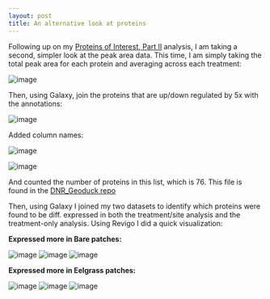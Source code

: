 ```yaml
---
layout: post
title: An alternative look at proteins
---
```


Following up on my [Proteins of Interest, Part II](https://laurahspencer.github.io/LabNotebook/Interesting-Proteins-II/) analysis, I am taking a second, simpler look at the peak area data. This time, I am simply taking the total peak area for each protein and averaging across each treatment: 

![image](https://cloud.githubusercontent.com/assets/17264765/26127988/e93bfbcc-3a3f-11e7-88ff-395948ca1110.png)

Then, using Galaxy, join the proteins that are up/down regulated by 5x with the annotations: 

![image](https://cloud.githubusercontent.com/assets/17264765/26128090/26aca8d0-3a40-11e7-8faf-c718a416c149.png)

Added column names:

![image](https://cloud.githubusercontent.com/assets/17264765/26129154/fbe61146-3a43-11e7-907e-73fc6ab11bfb.png)

![image](https://cloud.githubusercontent.com/assets/17264765/26129164/083f2b3a-3a44-11e7-8a24-cf1adc22e86f.png)

And counted the number of proteins in this list, which is 76. This file is found in the [DNR_Geoduck repo](https://github.com/laurahspencer/DNR_Geoduck/blob/master/Analyses/2017-May/2017-05-16_Proteins-of-Interest_Treatment-Fold-Change_Annotated.tabular.xlsx)

Then, using Galaxy I joined my two datasets to identify which proteins were found to be diff. expressed in both the treatment/site analysis and the treatment-only analysis.  Using Revigo I did a quick visualization:

**Expressed more in Bare patches:**

![image](https://cloud.githubusercontent.com/assets/17264765/26132459/427c8ad4-3a55-11e7-9315-567065fa298e.png)
![image](https://cloud.githubusercontent.com/assets/17264765/26132475/71589c08-3a55-11e7-88e2-86851176ee34.png)
![image](https://cloud.githubusercontent.com/assets/17264765/26132559/ff9f9b56-3a55-11e7-8371-42974b513113.png)

**Expressed more in Eelgrass patches:**

![image](https://cloud.githubusercontent.com/assets/17264765/26132622/7534238c-3a56-11e7-9b7e-c90cff98cb91.png)
![image](https://cloud.githubusercontent.com/assets/17264765/26132639/8c27b266-3a56-11e7-8f8b-58419eb5161c.png)
![image](https://cloud.githubusercontent.com/assets/17264765/26132735/0a23b610-3a57-11e7-95d0-852cedc6ee12.png)

